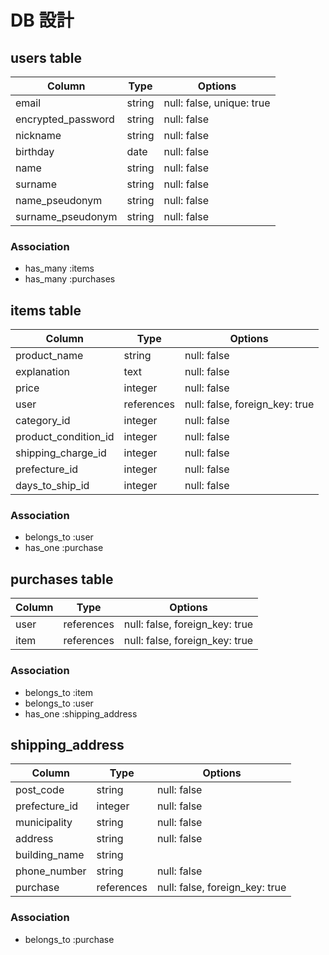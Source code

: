 # DB 設計

## users table

| Column             | Type                | Options                   |
|--------------------|---------------------|---------------------------|
| email              | string              | null: false, unique: true |
| encrypted_password | string              | null: false               |
| nickname           | string              | null: false               |
| birthday           | date                | null: false               |
| name               | string              | null: false               |
| surname            | string              | null: false               |
| name_pseudonym     | string              | null: false               |
| surname_pseudonym  | string              | null: false               |


### Association

* has_many :items
* has_many :purchases

## items table

| Column          | Type       | Options                        |
|-----------------|------------|--------------------------------|
| product_name    | string     | null: false                    |
| explanation     | text       | null: false                    |
| price           | integer    | null: false                    |
| user            | references | null: false, foreign_key: true |
| category_id     | integer    | null: false                    |
| product_condition_id| integer| null: false                    |
| shipping_charge_id | integer | null: false                    |
| prefecture_id      | integer | null: false                    |
| days_to_ship_id  | integer   | null: false                    |




### Association

- belongs_to :user
- has_one :purchase

## purchases table

| Column      | Type      | Options                         |
|-------------|-----------|---------------------------------|
| user        | references | null: false, foreign_key: true |
| item        | references | null: false, foreign_key: true |
 
### Association

- belongs_to :item
- belongs_to :user
- has_one :shipping_address
## shipping_address

| Column        | Type      | Options                         |
|-------------  |-----------|---------------------------------|
| post_code     | string    | null: false                     |
| prefecture_id | integer   | null: false                     |
| municipality  | string    | null: false                     |
| address       | string    | null: false                     |
| building_name | string    |                                 |
| phone_number  | string    | null: false                     |
| purchase      | references| null: false, foreign_key: true  |

### Association

- belongs_to :purchase



